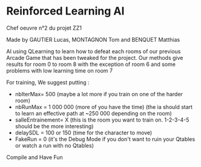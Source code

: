 # Reinforced Learning AI

Chef oeuvre n°2 du projet ZZ1

Made by GAUTIER Lucas, MONTAGNON Tom and BENQUET Matthias

AI using QLearning to learn how to defeat each rooms of our previous Arcade Game that has been tweaked for the project.
Our methods give results for room 0 to room 8 with the exception of room 6 and some problems with low learning time on room 7

For training, We suggest putting :
- nbIterMax= 500  (maybe a lot more if you train on one of the harder room)
- nbRunMax = 1 000 000 (more of you have the time) (the ia should start to learn an effective path at ~250 000 depending on the room)
- salleEntrainement= X (this is the room you want to train on. 1-2-3-4-5 should be the more interesting)
- delaySDL = 100 or 150 (time for the character to move)
- FakeRun = 0 (it's the Debug Mode if you don't want to ruin your Qtables or watch a run with no Qtables)
                            
Compile and Have Fun
